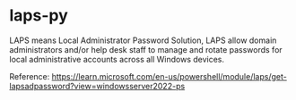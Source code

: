 # laps-py
LAPS means Local Administrator Password Solution, LAPS allow domain administrators and/or help desk staff to manage and rotate passwords for local administrative accounts across all Windows devices.


Reference:
https://learn.microsoft.com/en-us/powershell/module/laps/get-lapsadpassword?view=windowsserver2022-ps
